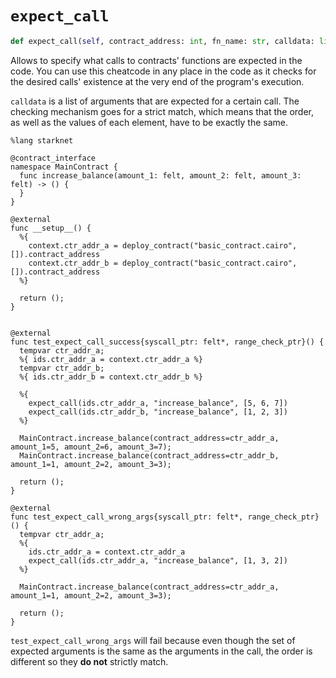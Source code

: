 # `expect_call`
```python
def expect_call(self, contract_address: int, fn_name: str, calldata: list[int]) -> None: ...
```
Allows to specify what calls to contracts' functions are expected in the code. You can use this cheatcode in any place in the code as it checks for the desired calls' existence at the very end of the program's execution.

`calldata` is a list of arguments that are expected for a certain call. The checking mechanism goes for a strict match, which means that the order, as well as the values of each element, have to be exactly the same.


```cairo title="Example"
%lang starknet

@contract_interface
namespace MainContract {
  func increase_balance(amount_1: felt, amount_2: felt, amount_3: felt) -> () {
  }
}

@external
func __setup__() {
  %{
    context.ctr_addr_a = deploy_contract("basic_contract.cairo", []).contract_address
    context.ctr_addr_b = deploy_contract("basic_contract.cairo", []).contract_address
  %}

  return ();
}


@external
func test_expect_call_success{syscall_ptr: felt*, range_check_ptr}() {
  tempvar ctr_addr_a;
  %{ ids.ctr_addr_a = context.ctr_addr_a %}
  tempvar ctr_addr_b;
  %{ ids.ctr_addr_b = context.ctr_addr_b %}

  %{
    expect_call(ids.ctr_addr_a, "increase_balance", [5, 6, 7])
    expect_call(ids.ctr_addr_b, "increase_balance", [1, 2, 3])
  %}

  MainContract.increase_balance(contract_address=ctr_addr_a, amount_1=5, amount_2=6, amount_3=7);
  MainContract.increase_balance(contract_address=ctr_addr_b, amount_1=1, amount_2=2, amount_3=3);

  return ();
}

@external
func test_expect_call_wrong_args{syscall_ptr: felt*, range_check_ptr}() {
  tempvar ctr_addr_a;
  %{
    ids.ctr_addr_a = context.ctr_addr_a
    expect_call(ids.ctr_addr_a, "increase_balance", [1, 3, 2])
  %}

  MainContract.increase_balance(contract_address=ctr_addr_a, amount_1=1, amount_2=2, amount_3=3);

  return ();
}
```


`test_expect_call_wrong_args` will fail because even though the set of expected arguments is the same as the arguments in the call, the order is different so they **do not** strictly match.

